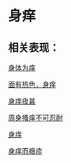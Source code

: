 # 身痒## 相关表现： [身体为痒](https://www.gmzyjc.com/search/result?wd=身体为痒)[面有热色，身痒](https://www.gmzyjc.com/search/result?wd=面有热色，身痒)[身痒夜甚](https://www.gmzyjc.com/search/result?wd=身痒夜甚)[周身搔痒不可忍耐](https://www.gmzyjc.com/search/result?wd=周身搔痒不可忍耐)[身痒](https://www.gmzyjc.com/search/result?wd=身痒)[身痒而癮疹](https://www.gmzyjc.com/search/result?wd=身痒而癮疹)